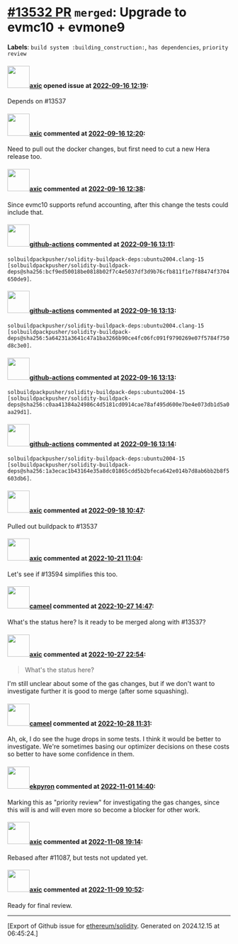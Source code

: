 # [\#13532 PR](https://github.com/ethereum/solidity/pull/13532) `merged`: Upgrade to evmc10 + evmone9
**Labels**: `build system :building_construction:`, `has dependencies`, `priority review`


#### <img src="https://avatars.githubusercontent.com/u/20340?v=4" width="50">[axic](https://github.com/axic) opened issue at [2022-09-16 12:19](https://github.com/ethereum/solidity/pull/13532):

Depends on #13537

#### <img src="https://avatars.githubusercontent.com/u/20340?v=4" width="50">[axic](https://github.com/axic) commented at [2022-09-16 12:20](https://github.com/ethereum/solidity/pull/13532#issuecomment-1249296783):

Need to pull out the docker changes, but first need to cut a new Hera release too.

#### <img src="https://avatars.githubusercontent.com/u/20340?v=4" width="50">[axic](https://github.com/axic) commented at [2022-09-16 12:38](https://github.com/ethereum/solidity/pull/13532#issuecomment-1249312471):

Since evmc10 supports refund accounting, after this change the tests could include that.

#### <img src="https://avatars.githubusercontent.com/in/15368?v=4" width="50">[github-actions](https://github.com/apps/github-actions) commented at [2022-09-16 13:11](https://github.com/ethereum/solidity/pull/13532#issuecomment-1249348259):

`solbuildpackpusher/solidity-buildpack-deps:ubuntu2004.clang-15 [solbuildpackpusher/solidity-buildpack-deps@sha256:bcf9ed50018be0818b02f7c4e5037df3d9b76cfb811f1e7f88474f3704650de9]`.

#### <img src="https://avatars.githubusercontent.com/in/15368?v=4" width="50">[github-actions](https://github.com/apps/github-actions) commented at [2022-09-16 13:13](https://github.com/ethereum/solidity/pull/13532#issuecomment-1249350291):

`solbuildpackpusher/solidity-buildpack-deps:ubuntu2004.clang-15 [solbuildpackpusher/solidity-buildpack-deps@sha256:5a64231a3641c47a1ba3266b90ce4fc06fc091f9790269e07f5784f750d8c3e0]`.

#### <img src="https://avatars.githubusercontent.com/in/15368?v=4" width="50">[github-actions](https://github.com/apps/github-actions) commented at [2022-09-16 13:13](https://github.com/ethereum/solidity/pull/13532#issuecomment-1249350881):

`solbuildpackpusher/solidity-buildpack-deps:ubuntu2004-15 [solbuildpackpusher/solidity-buildpack-deps@sha256:c0aa41384a24986c4d5181cd0914cae78af495d600e7be4e073db1d5a0aa29d1]`.

#### <img src="https://avatars.githubusercontent.com/in/15368?v=4" width="50">[github-actions](https://github.com/apps/github-actions) commented at [2022-09-16 13:14](https://github.com/ethereum/solidity/pull/13532#issuecomment-1249351554):

`solbuildpackpusher/solidity-buildpack-deps:ubuntu2004-15 [solbuildpackpusher/solidity-buildpack-deps@sha256:1a3ecac1b43164e35a8dc01865cdd5b2bfeca642e014b7d8ab6bb2b8f5603db6]`.

#### <img src="https://avatars.githubusercontent.com/u/20340?v=4" width="50">[axic](https://github.com/axic) commented at [2022-09-18 10:47](https://github.com/ethereum/solidity/pull/13532#issuecomment-1250242315):

Pulled out buildpack to #13537

#### <img src="https://avatars.githubusercontent.com/u/20340?v=4" width="50">[axic](https://github.com/axic) commented at [2022-10-21 11:04](https://github.com/ethereum/solidity/pull/13532#issuecomment-1286804132):

Let's see if #13594 simplifies this too.

#### <img src="https://avatars.githubusercontent.com/u/137030?v=4" width="50">[cameel](https://github.com/cameel) commented at [2022-10-27 14:47](https://github.com/ethereum/solidity/pull/13532#issuecomment-1293638838):

What's the status here? Is it ready to be merged along with #13537?

#### <img src="https://avatars.githubusercontent.com/u/20340?v=4" width="50">[axic](https://github.com/axic) commented at [2022-10-27 22:54](https://github.com/ethereum/solidity/pull/13532#issuecomment-1294210030):

> What's the status here?

I'm still unclear about some of the gas changes, but if we don't want to investigate further it is good to merge (after some squashing).

#### <img src="https://avatars.githubusercontent.com/u/137030?v=4" width="50">[cameel](https://github.com/cameel) commented at [2022-10-28 11:31](https://github.com/ethereum/solidity/pull/13532#issuecomment-1294885214):

Ah, ok, I do see the huge drops in some tests. I think it would be better to investigate. We're sometimes basing our optimizer decisions on these costs so better to have some confidence in them.

#### <img src="https://avatars.githubusercontent.com/u/1347491?v=4" width="50">[ekpyron](https://github.com/ekpyron) commented at [2022-11-01 14:40](https://github.com/ethereum/solidity/pull/13532#issuecomment-1298607814):

Marking this as "priority review" for investigating the gas changes, since this will is and will even more so become a blocker for other work.

#### <img src="https://avatars.githubusercontent.com/u/20340?v=4" width="50">[axic](https://github.com/axic) commented at [2022-11-08 19:14](https://github.com/ethereum/solidity/pull/13532#issuecomment-1307711368):

Rebased after #11087, but tests not updated yet.

#### <img src="https://avatars.githubusercontent.com/u/20340?v=4" width="50">[axic](https://github.com/axic) commented at [2022-11-09 10:52](https://github.com/ethereum/solidity/pull/13532#issuecomment-1308567318):

Ready for final review.


-------------------------------------------------------------------------------



[Export of Github issue for [ethereum/solidity](https://github.com/ethereum/solidity). Generated on 2024.12.15 at 06:45:24.]
